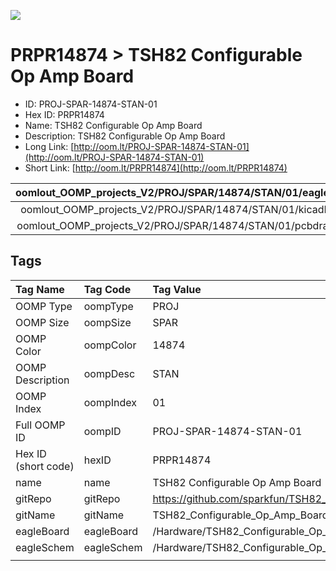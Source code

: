 


  
![][im]
# PRPR14874 > TSH82 Configurable Op Amp Board

- ID: PROJ-SPAR-14874-STAN-01
- Hex ID: PRPR14874
- Name: TSH82 Configurable Op Amp Board
- Description: TSH82 Configurable Op Amp Board
- Long Link: [http://oom.lt/PROJ-SPAR-14874-STAN-01](http://oom.lt/PROJ-SPAR-14874-STAN-01)
- Short Link: [http://oom.lt/PRPR14874](http://oom.lt/PRPR14874)
  

|oomlout_OOMP_projects_V2/PROJ/SPAR/14874/STAN/01/eagleImage.png|oomlout_OOMP_projects_V2/PROJ/SPAR/14874/STAN/01/eagleSchemImage.png|oomlout_OOMP_projects_V2/PROJ/SPAR/14874/STAN/01/kicadPcb3dFront.png|oomlout_OOMP_projects_V2/PROJ/SPAR/14874/STAN/01/kicadPcb3dBack.png|
| :---: | :---: | :---: | :---: |
|oomlout_OOMP_projects_V2/PROJ/SPAR/14874/STAN/01/kicadPcb3d.png|oomlout_OOMP_projects_V2/PROJ/SPAR/14874/STAN/01/bomBack.png|oomlout_OOMP_projects_V2/PROJ/SPAR/14874/STAN/01/bomFront.png|oomlout_OOMP_projects_V2/PROJ/SPAR/14874/STAN/01/pcbdraw.svg|
|oomlout_OOMP_projects_V2/PROJ/SPAR/14874/STAN/01/pcbdrawBack.svg||||

## Tags
  

|Tag Name|Tag Code|Tag Value|
| :--- | :--- | :--- |
|OOMP Type|oompType|PROJ|
|OOMP Size|oompSize|SPAR|
|OOMP Color|oompColor|14874|
|OOMP Description|oompDesc|STAN|
|OOMP Index|oompIndex|01|
|Full OOMP ID|oompID|PROJ-SPAR-14874-STAN-01|
|Hex ID (short code)|hexID|PRPR14874|
|name|name|TSH82 Configurable Op Amp Board|
|gitRepo|gitRepo|https://github.com/sparkfun/TSH82_Configurable_Op_Amp_Board|
|gitName|gitName|TSH82_Configurable_Op_Amp_Board|
|eagleBoard|eagleBoard|/Hardware/TSH82_Configurable_Op_Amp_Board.brd|
|eagleSchem|eagleSchem|/Hardware/TSH82_Configurable_Op_Amp_Board.sch|
||||



[im]: PROJ/SPAR/14874/STAN/01/kicadPcb3d_450.png
